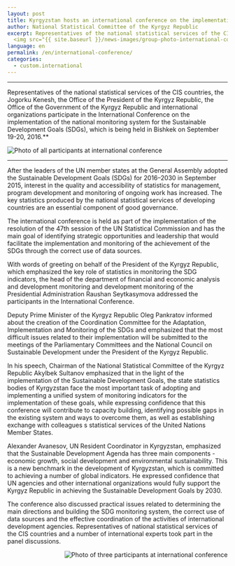 ```yaml
---
layout: post
title: Kyrgyzstan hosts an international conference on the implementation of a national monitoring system for the Sustainable Development Goals
author: National Statistical Committee of the Kyrgyz Republic
excerpt: Representatives of the national statistical services of the CIS countries, the Jogorku Kenesh, the Office of the President of the Kyrgyz Republic, the Office of the Government of the Kyrgyz Republic and international organizations participate in the International Conference on the implementation of the national monitoring system for the Sustainable Development Goals (SDGs), which is being held in Bishkek on September 19-20, 2016.
  <img src="{{ site.baseurl }}/news-images/group-photo-international-conference-1.jpg" alt="Photo of all participants at international conference" height="300px" align="center">
language: en
permalink: /en/international-conference/
categories:
  - custom.international
---
```


***
Representatives of the national statistical services of the CIS countries, the Jogorku Kenesh, the Office of the President of the Kyrgyz Republic, the Office of the Government of the Kyrgyz Republic and international organizations participate in the International Conference on the implementation of the national monitoring system for the Sustainable Development Goals (SDGs), which is being held in Bishkek on September 19-20, 2016.**

<img src="{{ site.baseurl }}/news-images/group-photo-international-conference-1.jpg" alt="Photo of all participants at international conference" align="middle">

***

After the leaders of the UN member states at the General Assembly adopted the Sustainable Development Goals (SDGs) for 2016–2030 in September 2015, interest in the quality and accessibility of statistics for management, program development and monitoring of ongoing work has increased. The key statistics produced by the national statistical services of developing countries are an essential component of good governance.

The international conference is held as part of the implementation of the resolution of the 47th session of the UN Statistical Commission and has the main goal of identifying strategic opportunities and leadership that would facilitate the implementation and monitoring of the achievement of the SDGs through the correct use of data sources.

With words of greeting on behalf of the President of the Kyrgyz Republic, which emphasized the key role of statistics in monitoring the SDG indicators, the head of the department of financial and economic analysis and development monitoring and development monitoring of the Presidential Administration Raushan Seytkasymova addressed the participants in the International Conference.

Deputy Prime Minister of the Kyrgyz Republic Oleg Pankratov informed about the creation of the Coordination Committee for the Adaptation, Implementation and Monitoring of the SDGs and emphasized that the most difficult issues related to their implementation will be submitted to the meetings of the Parliamentary Committees and the National Council on Sustainable Development under the President of the Kyrgyz Republic.

In his speech, Chairman of the National Statistical Committee of the Kyrgyz Republic Akylbek Sultanov emphasized that in the light of the implementation of the Sustainable Development Goals, the state statistics bodies of Kyrgyzstan face the most important task of adopting and implementing a unified system of monitoring indicators for the implementation of these goals, while expressing confidence that this conference will contribute to capacity building, identifying possible gaps in the existing system and ways to overcome them, as well as establishing exchange with colleagues s statistical services of the United Nations Member States.

Alexander Avanesov, UN Resident Coordinator in Kyrgyzstan, emphasized that the Sustainable Development Agenda has three main components - economic growth, social development and environmental sustainability. This is a new benchmark in the development of Kyrgyzstan, which is committed to achieving a number of global indicators. He expressed confidence that UN agencies and other international organizations would fully support the Kyrgyz Republic in achieving the Sustainable Development Goals by 2030.

The conference also discussed practical issues related to determining the main directions and building the SDG monitoring system, the correct use of data sources and the effective coordination of the activities of international development agencies. Representatives of national statistical services of the CIS countries and a number of international experts took part in the panel discussions.

<img src="{{ site.baseurl }}/news-images/group-photo-international-conference-2.jpg" alt="Photo of three participants at international conference" align="right">
